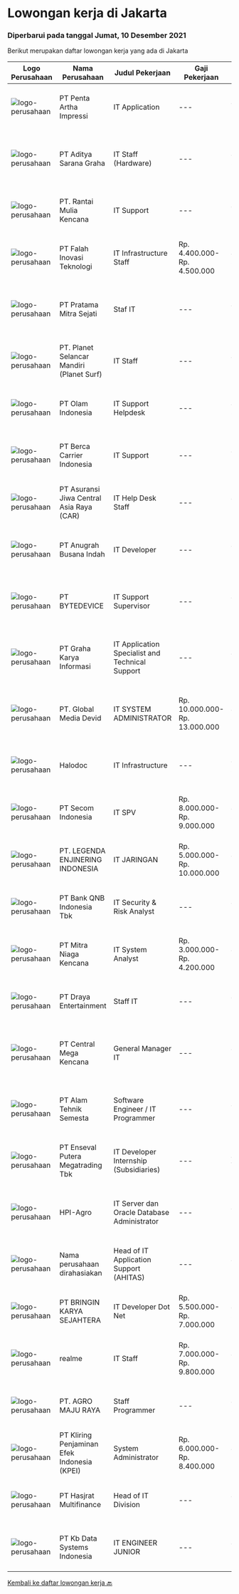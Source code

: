
  # Lowongan kerja di Jakarta

  ### Diperbarui pada tanggal Jumat, 10 Desember 2021

  Berikut merupakan daftar lowongan kerja yang ada di Jakarta

  |Logo Perusahaan | Nama Perusahaan | Judul Pekerjaan | Gaji Pekerjaan | Lokasi | Deskripsi | Tanggal diunggah | Pranala |
  | -------------- | --------------- | --------------- | --------- | --------- | -------------- | ------- | ----------- |
  |![logo-perusahaan](https://image-service-cdn.seek.com.au/63f9e9ff3ccdb9e68099614b865da2497ca31f69/ee4dce1061f3f616224767ad58cb2fc751b8d2dc)|PT Penta Artha Impressi|IT Application|---|Jakarta Barat|Kualifikasi: Usia maksimal 35 tahun Pengalaman sebagai SPV minimal 3 tahun / Senior Staff minimal 5 tahun Pendidikan terakhir minimal S1 Teknik...|Rabu, 08 Desember 2021|https://www.jobstreet.co.id/id/job/it-application-3714756?token=0~e5a9e0da-758e-4a99-9bc6-045086e4c85a&sectionRank=1&jobId=jobstreet-id-job-3714756|
|![logo-perusahaan](https://image-service-cdn.seek.com.au/990522f1dd28d7f9a69acacbb5ae9e1a80f65787/ee4dce1061f3f616224767ad58cb2fc751b8d2dc)|PT Aditya Sarana Graha|IT Staff (Hardware)|---|Jakarta Selatan|Qualifications :Age max. 28 years oldDegree from reputable university, majoring InformaticalEngineering/Computer EngineeringHaving 3 years experience...|Kamis, 09 Desember 2021|https://www.jobstreet.co.id/id/job/it-staff-hardware-3716523?token=0~e5a9e0da-758e-4a99-9bc6-045086e4c85a&sectionRank=2&jobId=jobstreet-id-job-3716523|
|![logo-perusahaan](https://image-service-cdn.seek.com.au/2210f5c57a699d1402049e6c25faa0e73ac4a22b/ee4dce1061f3f616224767ad58cb2fc751b8d2dc)|PT. Rantai Mulia Kencana|IT Support|---|Jakarta Barat|Kriteria : Rajin, rapi dan bertangung jawab Usia 25-35 tahun. Mampu bekerja secara individu atau tim Memiliki pengalaman terkait IT Support minimal 5...|Rabu, 08 Desember 2021|https://www.jobstreet.co.id/id/job/it-support-3714752?token=0~e5a9e0da-758e-4a99-9bc6-045086e4c85a&sectionRank=3&jobId=jobstreet-id-job-3714752|
|![logo-perusahaan](https://image-service-cdn.seek.com.au/23f3fe19b4ea947298caf5c66c319a454a49b396/ee4dce1061f3f616224767ad58cb2fc751b8d2dc)|PT Falah Inovasi Teknologi|IT Infrastructure Staff|Rp. 4.400.000-Rp. 4.500.000|Jakarta Selatan|General Requirements:• Candidate at least a Diploma or Bachelors Degree in any field.• Willing to travel and/or to be placed out of town with flexible...|Kamis, 09 Desember 2021|https://www.jobstreet.co.id/id/job/it-infrastructure-staff-3716083?token=0~e5a9e0da-758e-4a99-9bc6-045086e4c85a&sectionRank=4&jobId=jobstreet-id-job-3716083|
|![logo-perusahaan](https://image-service-cdn.seek.com.au/da4126581eb2e1458b9b9e6defdb8fcb949fa43e/ee4dce1061f3f616224767ad58cb2fc751b8d2dc)|PT Pratama Mitra Sejati|Staf IT|---|Jakarta Pusat|·        Mengembangkan atau membuat aplikasi baru dalam transformasi digital perusahaan·        Mampu menangani masalah terkait tehnikal...|Kamis, 09 Desember 2021|https://www.jobstreet.co.id/id/job/staf-it-3716073?token=0~e5a9e0da-758e-4a99-9bc6-045086e4c85a&sectionRank=5&jobId=jobstreet-id-job-3716073|
|![logo-perusahaan](https://image-service-cdn.seek.com.au/9a17f6158932b294e24ba264a1e5b00bc07424ec/ee4dce1061f3f616224767ad58cb2fc751b8d2dc)|PT. Planet Selancar Mandiri (Planet Surf)|IT Staff|---|Jakarta Raya|Uraian Pekerjaan dan Tanggung Jawab: Mengatur dan memantau semua system dan infrastruktur yang terpasang (Server, Mail, Internet WAN, LAN dll),...|Rabu, 08 Desember 2021|https://www.jobstreet.co.id/id/job/it-staff-3714651?token=0~e5a9e0da-758e-4a99-9bc6-045086e4c85a&sectionRank=6&jobId=jobstreet-id-job-3714651|
|![logo-perusahaan](https://image-service-cdn.seek.com.au/7668f8ba6f215857c6b491a199a2476689c52d6a/ee4dce1061f3f616224767ad58cb2fc751b8d2dc)|PT Olam Indonesia|IT Support Helpdesk|---|Jakarta Selatan|About JIVAJIVA Indonesia is a group of Olam International, one of the largest agribusiness in the world.At Jiva Indonesia, we’re focused on solving...|Rabu, 08 Desember 2021|https://www.jobstreet.co.id/id/job/it-support-helpdesk-3715060?token=0~e5a9e0da-758e-4a99-9bc6-045086e4c85a&sectionRank=7&jobId=jobstreet-id-job-3715060|
|![logo-perusahaan](https://image-service-cdn.seek.com.au/96b37057255cb0a4af0f75ee49b99cea34e1bada/ee4dce1061f3f616224767ad58cb2fc751b8d2dc)|PT Berca Carrier Indonesia|IT Support|---|Jakarta Pusat|Performing Helpdesk Support in end-user environment Maintaining and handle troubleshooting hardware/software, PC, CCTV, Fingerprint, PABX, Server...|Rabu, 08 Desember 2021|https://www.jobstreet.co.id/id/job/it-support-3715467?token=0~e5a9e0da-758e-4a99-9bc6-045086e4c85a&sectionRank=8&jobId=jobstreet-id-job-3715467|
|![logo-perusahaan](https://image-service-cdn.seek.com.au/881097bd6844c586bbad032ecfe4fe7d6b8c5710/ee4dce1061f3f616224767ad58cb2fc751b8d2dc)|PT Asuransi Jiwa Central Asia Raya (CAR)|IT Help Desk Staff|---|Jakarta Barat|Job Description: Provide an assistance and support for incoming queries and issues related to computer systems and software. Troubleshooting,...|Kamis, 09 Desember 2021|https://www.jobstreet.co.id/id/job/it-help-desk-staff-3716831?token=0~e5a9e0da-758e-4a99-9bc6-045086e4c85a&sectionRank=9&jobId=jobstreet-id-job-3716831|
|![logo-perusahaan](https://image-service-cdn.seek.com.au/c1144d5439352bfd90cc380098126cfb399e18ec/ee4dce1061f3f616224767ad58cb2fc751b8d2dc)|PT Anugrah Busana Indah|IT Developer|---|Jakarta Raya|Kriteria utama:  Memiliki logika dan algoritma yang baik. Menguasai bahasa pemograman seperti Python, XML, Qweb, Visual Basic Memiliki...|Kamis, 09 Desember 2021|https://www.jobstreet.co.id/id/job/it-developer-3716065?token=0~e5a9e0da-758e-4a99-9bc6-045086e4c85a&sectionRank=10&jobId=jobstreet-id-job-3716065|
|![logo-perusahaan](https://image-service-cdn.seek.com.au/2c82648a6c619f988831f1c90a4f989fbe9d53ce/ee4dce1061f3f616224767ad58cb2fc751b8d2dc)|PT BYTEDEVICE|IT Support Supervisor|---|Jakarta Barat|Bertanggung jawab dalam pengaturan, perencanaan dan pelaksanaan operasional tim IT Supporto	Membuat perencanaan kerja untuk tim IT Support.o	Menangani...|Selasa, 07 Desember 2021|https://www.jobstreet.co.id/id/job/it-support-supervisor-3713953?token=0~e5a9e0da-758e-4a99-9bc6-045086e4c85a&sectionRank=11&jobId=jobstreet-id-job-3713953|
|![logo-perusahaan](https://image-service-cdn.seek.com.au/c318dd0b699c6160d2411e7473745c289633be44/ee4dce1061f3f616224767ad58cb2fc751b8d2dc)|PT Graha Karya Informasi|IT Application Specialist and Technical Support|---|Jakarta Raya|Minimum 8-10 years as IT Application Specialist and Technical Support in Banking/Fintech industries Have experience/knowledge in internet banking...|Kamis, 09 Desember 2021|https://www.jobstreet.co.id/id/job/it-application-specialist-and-technical-support-3716983?token=0~e5a9e0da-758e-4a99-9bc6-045086e4c85a&sectionRank=12&jobId=jobstreet-id-job-3716983|
|![logo-perusahaan](https://image-service-cdn.seek.com.au/913bff1e3e4ea36ac0bc3268f3af6017909125c1/ee4dce1061f3f616224767ad58cb2fc751b8d2dc)|PT. Global Media Devid|IT SYSTEM ADMINISTRATOR|Rp. 10.000.000-Rp. 13.000.000|Jakarta Selatan|What you will do?•Install and configure software (Linux, Windows, Web applications)•Manage operating system, database servers and technology...|Kamis, 09 Desember 2021|https://www.jobstreet.co.id/id/job/it-system-administrator-3716483?token=0~e5a9e0da-758e-4a99-9bc6-045086e4c85a&sectionRank=13&jobId=jobstreet-id-job-3716483|
|![logo-perusahaan](https://image-service-cdn.seek.com.au/510742be6293050365ce261ac18dc3294d44b8e5/ee4dce1061f3f616224767ad58cb2fc751b8d2dc)|Halodoc|IT Infrastructure|---|Jakarta Selatan|Job Responsibilities: Configuring and managing network infrastructures and services (Routing, Switching, DHCP Server, NAT, DNS, Filtering, Firewall,...|Rabu, 08 Desember 2021|https://www.jobstreet.co.id/id/job/it-infrastructure-3714975?token=0~e5a9e0da-758e-4a99-9bc6-045086e4c85a&sectionRank=14&jobId=jobstreet-id-job-3714975|
|![logo-perusahaan](https://image-service-cdn.seek.com.au/0a7ee3cc6438c1ce57b29afc6b1857ec0dc80a5f/ee4dce1061f3f616224767ad58cb2fc751b8d2dc)|PT Secom Indonesia|IT SPV|Rp. 8.000.000-Rp. 9.000.000|Jakarta Selatan|Job briefWe are looking for a System Administrator / DevOps to maintain, upgrade and manage our software, hardware and networks.Resourcefulness is a...|Kamis, 09 Desember 2021|https://www.jobstreet.co.id/id/job/it-spv-3716417?token=0~e5a9e0da-758e-4a99-9bc6-045086e4c85a&sectionRank=15&jobId=jobstreet-id-job-3716417|
|![logo-perusahaan](https://image-service-cdn.seek.com.au/2fdf13cd537a0540488f37b899277150f69ee139/ee4dce1061f3f616224767ad58cb2fc751b8d2dc)|PT. LEGENDA ENJINERING INDONESIA|IT JARINGAN|Rp. 5.000.000-Rp. 10.000.000|Jakarta Barat|Kandidat harus memiliki setidaknya SMA, Diploma, Gelar Sarjana di Teknik (Komputer/Telekomunikasi) atau setara. Bahasa yang harus dimiliki: Bahasa...|Rabu, 08 Desember 2021|https://www.jobstreet.co.id/id/job/it-jaringan-3715137?token=0~e5a9e0da-758e-4a99-9bc6-045086e4c85a&sectionRank=16&jobId=jobstreet-id-job-3715137|
|![logo-perusahaan](https://image-service-cdn.seek.com.au/6b731584768b3cbd58a5032f88c5b5540b2a4b4a/ee4dce1061f3f616224767ad58cb2fc751b8d2dc)|PT Bank QNB Indonesia Tbk|IT Security & Risk Analyst|---|Jakarta Raya|Responsibilities: Work cross functionally in a diverse, local and international environment to ensure IT security risks are managed accordingly....|Kamis, 09 Desember 2021|https://www.jobstreet.co.id/id/job/it-security-risk-analyst-3715930?token=0~e5a9e0da-758e-4a99-9bc6-045086e4c85a&sectionRank=17&jobId=jobstreet-id-job-3715930|
|![logo-perusahaan](https://us.123rf.com/450wm/pavelstasevich/pavelstasevich1811/pavelstasevich181101027/112815900-stock-vector-no-image-available-icon-flat-vector.jpg?ver=6)|PT Mitra Niaga Kencana|IT System Analyst|Rp. 3.000.000-Rp. 4.200.000|Jakarta Raya|Responsiblities:1.      Gather requirement user2.      Analyze and create documents such as FSD, BRD, TSD3.      Create conceptual model and system...|Kamis, 09 Desember 2021|https://www.jobstreet.co.id/id/job/it-system-analyst-3716632?token=0~e5a9e0da-758e-4a99-9bc6-045086e4c85a&sectionRank=18&jobId=jobstreet-id-job-3716632|
|![logo-perusahaan](https://image-service-cdn.seek.com.au/2999331fcde55064d5a141f844314bf3fef035bc/ee4dce1061f3f616224767ad58cb2fc751b8d2dc)|PT Draya Entertainment|Staff IT|---|Jakarta Utara|Troubleshoot PC, laptop, monitor, UPS, printer, mouse dan keyboardMerakit PCInstalasi dan mengelola infrastruktur NetworkingTroubleshoot modem,...|Selasa, 07 Desember 2021|https://www.jobstreet.co.id/id/job/staff-it-3713040?token=0~e5a9e0da-758e-4a99-9bc6-045086e4c85a&sectionRank=19&jobId=jobstreet-id-job-3713040|
|![logo-perusahaan](https://image-service-cdn.seek.com.au/9b52fef82892a49f4a34879ca04e63534ac5d07a/ee4dce1061f3f616224767ad58cb2fc751b8d2dc)|PT Central Mega Kencana|General Manager IT|---|Jakarta Raya|Memimpin dan membawahi divisi IT Infrastruktur dan Development Memastikan kegiatan perancangan, instalasi, konfigurasi, pengembangan, dan maintenance...|Rabu, 08 Desember 2021|https://www.jobstreet.co.id/id/job/general-manager-it-3714951?token=0~e5a9e0da-758e-4a99-9bc6-045086e4c85a&sectionRank=20&jobId=jobstreet-id-job-3714951|
|![logo-perusahaan](https://image-service-cdn.seek.com.au/15e0cbfe70e8e23117aa833629abd57306a52b94/ee4dce1061f3f616224767ad58cb2fc751b8d2dc)|PT Alam Tehnik Semesta|Software Engineer / IT Programmer|---|Jakarta Pusat|Memastikan sistem berjalan dengan baik. Maintenance, menganalisa, dan mengupdate aplikasi yang ada sesuai kebutuhan perusahaan. Menganalisa data dan...|Kamis, 09 Desember 2021|https://www.jobstreet.co.id/id/job/software-engineer-it-programmer-3714896?token=0~e5a9e0da-758e-4a99-9bc6-045086e4c85a&sectionRank=21&jobId=jobstreet-id-job-3714896|
|![logo-perusahaan](https://image-service-cdn.seek.com.au/75282914681f1a65c44c32b321a482e587c47d05/ee4dce1061f3f616224767ad58cb2fc751b8d2dc)|PT Enseval Putera Megatrading Tbk|IT Developer Internship (Subsidiaries)|---|Jakarta Timur|Mahasiswa tahap akhir atau sedang menyelesaikan skripsi dan atau sedang menunggu sidang. Fresh graduate diperbolehkan melamar Mengetahui bahasa...|Rabu, 08 Desember 2021|https://www.jobstreet.co.id/id/job/it-developer-internship-subsidiaries-3715114?token=0~e5a9e0da-758e-4a99-9bc6-045086e4c85a&sectionRank=22&jobId=jobstreet-id-job-3715114|
|![logo-perusahaan](https://image-service-cdn.seek.com.au/0d457d2cf249547b3fdda192fb13dbee8e63de25/ee4dce1061f3f616224767ad58cb2fc751b8d2dc)|HPI-Agro|IT Server dan Oracle Database Administrator|---|Jakarta Raya|Having an experience in Installing, configuring and maintaining : Windows Server, Linux RHEL/CentOS, Windows Active Directory, Server backup, Windows...|Kamis, 09 Desember 2021|https://www.jobstreet.co.id/id/job/it-server-dan-oracle-database-administrator-3705476?token=0~e5a9e0da-758e-4a99-9bc6-045086e4c85a&sectionRank=23&jobId=jobstreet-id-job-3705476|
|![logo-perusahaan](https://us.123rf.com/450wm/pavelstasevich/pavelstasevich1811/pavelstasevich181101027/112815900-stock-vector-no-image-available-icon-flat-vector.jpg?ver=6)|Nama perusahaan dirahasiakan|Head of IT Application Support (AHITAS)|---|Jakarta Barat|Job Description: Provide helpdesk services to our customers Manage and progress customers support emails and calls Document problems and activity and...|Rabu, 08 Desember 2021|https://www.jobstreet.co.id/id/job/head-of-it-application-support-ahitas-3715491?token=0~e5a9e0da-758e-4a99-9bc6-045086e4c85a&sectionRank=24&jobId=jobstreet-id-job-3715491|
|![logo-perusahaan](https://image-service-cdn.seek.com.au/726f5486badf60e836313ea05e9c77ae0cc155d9/ee4dce1061f3f616224767ad58cb2fc751b8d2dc)|PT BRINGIN KARYA SEJAHTERA|IT Developer Dot Net|Rp. 5.500.000-Rp. 7.000.000|Jakarta Selatan|PT. BRINGIN KARYA SEJAHTERA (BRIKS) adalah salah satu Perusahaan Anak Dana Pensiun BRI yang bergerak dalam Bidang Konstruksi, Pengelolaan Gedung...|Kamis, 09 Desember 2021|https://www.jobstreet.co.id/id/job/it-developer-dot-net-3716657?token=0~e5a9e0da-758e-4a99-9bc6-045086e4c85a&sectionRank=25&jobId=jobstreet-id-job-3716657|
|![logo-perusahaan](https://image-service-cdn.seek.com.au/ce55183f35a1147d853ce9cf6d51aee07d99fb22/ee4dce1061f3f616224767ad58cb2fc751b8d2dc)|realme|IT Staff|Rp. 7.000.000-Rp. 9.800.000|Jakarta Barat|Job Descriptions: Responsible for the installation, deployment, debugging and troubleshooting of various types of computers, network communications,...|Selasa, 07 Desember 2021|https://www.jobstreet.co.id/id/job/it-staff-3713007?token=0~e5a9e0da-758e-4a99-9bc6-045086e4c85a&sectionRank=26&jobId=jobstreet-id-job-3713007|
|![logo-perusahaan](https://us.123rf.com/450wm/pavelstasevich/pavelstasevich1811/pavelstasevich181101027/112815900-stock-vector-no-image-available-icon-flat-vector.jpg?ver=6)|PT. AGRO MAJU RAYA|Staff Programmer|---|Jakarta Selatan|TUGAS DAN TANGGUNG JAWAB·      Web Progamming : Laravel·      CSS·      Java Script·      JQuery·      SQL·      UI/UX ( Nilai Plus )·      Oracle...|Kamis, 09 Desember 2021|https://www.jobstreet.co.id/id/job/staff-programmer-3715956?token=0~e5a9e0da-758e-4a99-9bc6-045086e4c85a&sectionRank=27&jobId=jobstreet-id-job-3715956|
|![logo-perusahaan](https://image-service-cdn.seek.com.au/ac6bd95cc2e7d39dc9fb613da922cd0146c15252/ee4dce1061f3f616224767ad58cb2fc751b8d2dc)|PT Kliring Penjaminan Efek Indonesia (KPEI)|System Administrator|Rp. 6.000.000-Rp. 8.400.000|Jakarta Selatan|Kualifikasi: Sarjana Teknik Informatika atau Sistem Informasi IPK &gt; 3.00 Memiliki pengalaman di bidang operasional IT atau pengembangan sistem...|Kamis, 09 Desember 2021|https://www.jobstreet.co.id/id/job/system-administrator-3715736?token=0~e5a9e0da-758e-4a99-9bc6-045086e4c85a&sectionRank=28&jobId=jobstreet-id-job-3715736|
|![logo-perusahaan](https://image-service-cdn.seek.com.au/a367797593113d1070950a644b64e43482bd5fbe/ee4dce1061f3f616224767ad58cb2fc751b8d2dc)|PT Hasjrat Multifinance|Head of IT Division|---|Jakarta Pusat|Job Description: Responsible to plan, evaluate and establish an integrated enterprise-wide IT system to support and enable the standardization of...|Kamis, 09 Desember 2021|https://www.jobstreet.co.id/id/job/head-of-it-division-3715918?token=0~e5a9e0da-758e-4a99-9bc6-045086e4c85a&sectionRank=29&jobId=jobstreet-id-job-3715918|
|![logo-perusahaan](https://image-service-cdn.seek.com.au/18000a6939d576a6f3c989d6225a933284467f5e/ee4dce1061f3f616224767ad58cb2fc751b8d2dc)|PT Kb Data Systems Indonesia|IT ENGINEER JUNIOR|---|Jakarta Selatan|Job Descriptions: Package Customizing: Corebanking, Payment Gateway, Integrate Digital Sector, Banking Terminal Work Specialization Customizing :...|Kamis, 09 Desember 2021|https://www.jobstreet.co.id/id/job/it-engineer-junior-3699657?token=0~e5a9e0da-758e-4a99-9bc6-045086e4c85a&sectionRank=30&jobId=jobstreet-id-job-3699657|


  [Kembali ke daftar lowongan kerja 🔙](../README.md#daftar-lowongan-kerja)
  